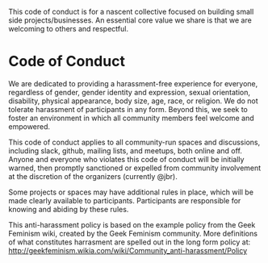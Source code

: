 This code of conduct is for a nascent collective focused on building small side projects/businesses. An essential core value we share is that we are welcoming to others and respectful.

# Code of Conduct

We are dedicated to providing a harassment-free experience for everyone, regardless of gender, gender identity and expression, sexual orientation, disability, physical appearance, body size, age, race, or religion. We do not tolerate harassment of participants in any form. Beyond this, we seek to foster an environment in which all community members feel welcome and empowered.

This code of conduct applies to all community-run spaces and discussions, including slack, github, mailing lists, and meetups,  both online and off. Anyone and everyone who violates this code of conduct will be initially warned, then promptly sanctioned or expelled from community involvement at the discretion of the organizers (currently @jbr).

Some projects or spaces may have additional rules in place, which will be made clearly available to participants. Participants are responsible for knowing and abiding by these rules.

This anti-harassment policy is based on the example policy from the Geek Feminism wiki, created by the Geek Feminism community. More definitions of what constitutes harrasment are spelled out in the long form policy at: http://geekfeminism.wikia.com/wiki/Community_anti-harassment/Policy

